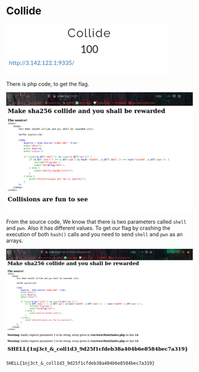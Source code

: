 # Collide

![](img/chal.png)

There is php code, to get the flag.

![](img/1.png)

From the source code, We know that there is two parameters called `shell` and `pwn`. Also it has different values. To get our flag by crashing the execution of both `hash()` calls and you need to send `shell` and `pwn` as an arrays.

![](img/flag.png) 


```SHELL{1nj3ct_&_coll1d3_9d25f1cfdeb38a404b6e8584bec7a319}```
